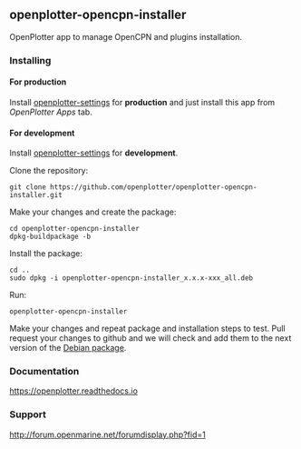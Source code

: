 ## openplotter-opencpn-installer

OpenPlotter app to manage OpenCPN and plugins installation.

### Installing

#### For production

Install [openplotter-settings](https://github.com/openplotter/openplotter-settings) for **production** and just install this app from *OpenPlotter Apps* tab.

#### For development

Install [openplotter-settings](https://github.com/openplotter/openplotter-settings) for **development**.

Clone the repository:

`git clone https://github.com/openplotter/openplotter-opencpn-installer.git`

Make your changes and create the package:

```
cd openplotter-opencpn-installer
dpkg-buildpackage -b
```

Install the package:

```
cd ..
sudo dpkg -i openplotter-opencpn-installer_x.x.x-xxx_all.deb
```

Run:

`openplotter-opencpn-installer`

Make your changes and repeat package and installation steps to test. Pull request your changes to github and we will check and add them to the next version of the [Debian package](https://launchpad.net/~openplotter/+archive/ubuntu/openplotter).

### Documentation

https://openplotter.readthedocs.io

### Support

http://forum.openmarine.net/forumdisplay.php?fid=1